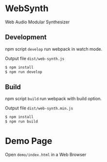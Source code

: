 # WebSynth

Web Audio Modular Synthesizer

## Development

npm script `develop` run webpack in watch mode. 

Output file `dist/web-synth.js`

```bash
$ npm install
$ npm run develop
```

## Build

npm script `build` run webpack with build option. 

Output file `dist/web-synth.min.js`

```bash
$ npm install
$ npm run build
```

# Demo Page

Open `demo/index.html` in a Web Browser



